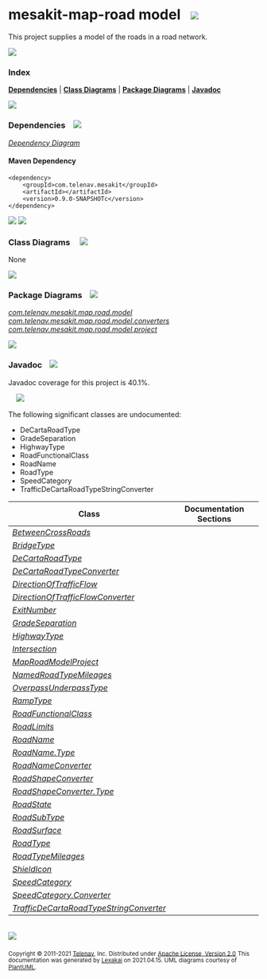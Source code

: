 # mesakit-map-road model &nbsp;&nbsp;<img src="https://www.kivakit.org/images/gears-32.png" srcset="https://www.kivakit.org/images/gears-32-2x.png 2x"/>

This project supplies a model of the roads in a road network.

<img src="https://www.kivakit.org/images/horizontal-line-512.png" srcset="https://www.kivakit.org/images/horizontal-line-512-2x.png 2x"/>

### Index



[**Dependencies**](#dependencies) | [**Class Diagrams**](#class-diagrams) | [**Package Diagrams**](#package-diagrams) | [**Javadoc**](#javadoc)

<img src="https://www.kivakit.org/images/horizontal-line-512.png" srcset="https://www.kivakit.org/images/horizontal-line-512-2x.png 2x"/>

### Dependencies <a name="dependencies"></a> &nbsp;&nbsp; <img src="https://www.kivakit.org/images/dependencies-32.png" srcset="https://www.kivakit.org/images/dependencies-32-2x.png 2x"/>

[*Dependency Diagram*](documentation/diagrams/dependencies.svg)

#### Maven Dependency

    <dependency>
        <groupId>com.telenav.mesakit</groupId>
        <artifactId></artifactId>
        <version>0.9.0-SNAPSHOTc</version>
    </dependency>

<img src="https://www.kivakit.org/images/horizontal-line-128.png" srcset="https://www.kivakit.org/images/horizontal-line-128-2x.png 2x"/>

[//]: # (start-user-text)



[//]: # (end-user-text)

<img src="https://www.kivakit.org/images/horizontal-line-128.png" srcset="https://www.kivakit.org/images/horizontal-line-128-2x.png 2x"/>

### Class Diagrams <a name="class-diagrams"></a> &nbsp; &nbsp; <img src="https://www.kivakit.org/images/diagram-40.png" srcset="https://www.kivakit.org/images/diagram-40-2x.png 2x"/>

None

<img src="https://www.kivakit.org/images/horizontal-line-128.png" srcset="https://www.kivakit.org/images/horizontal-line-128-2x.png 2x"/>

### Package Diagrams <a name="package-diagrams"></a> &nbsp;&nbsp; <img src="https://www.kivakit.org/images/box-32.png" srcset="https://www.kivakit.org/images/box-32-2x.png 2x"/>

[*com.telenav.mesakit.map.road.model*](documentation/diagrams/com.telenav.mesakit.map.road.model.svg)
[*com.telenav.mesakit.map.road.model.converters*](documentation/diagrams/com.telenav.mesakit.map.road.model.converters.svg)
[*com.telenav.mesakit.map.road.model.project*](documentation/diagrams/com.telenav.mesakit.map.road.model.project.svg)

<img src="https://www.kivakit.org/images/horizontal-line-128.png" srcset="https://www.kivakit.org/images/horizontal-line-128-2x.png 2x"/>

### Javadoc <a name="javadoc"></a> &nbsp;&nbsp; <img src="https://www.kivakit.org/images/books-32.png" srcset="https://www.kivakit.org/images/books-32-2x.png 2x"/>

Javadoc coverage for this project is 40.1%.

&nbsp; &nbsp;  <img src="https://www.kivakit.org/images/meter-40-12.png" srcset="https://www.kivakit.org/images/meter-40-12-2x.png 2x"/>

The following significant classes are undocumented:

- DeCartaRoadType
- GradeSeparation
- HighwayType
- RoadFunctionalClass
- RoadName
- RoadType
- SpeedCategory
- TrafficDeCartaRoadTypeStringConverter

| Class | Documentation Sections |
|---|---|
| [*BetweenCrossRoads*](https://telenav.github.io/mesakit-data/javadoc/mesakit.map.road.model/com/telenav/mesakit/map/road/model/BetweenCrossRoads.html) |  |
| [*BridgeType*](https://telenav.github.io/mesakit-data/javadoc/mesakit.map.road.model/com/telenav/mesakit/map/road/model/BridgeType.html) |  |
| [*DeCartaRoadType*](https://telenav.github.io/mesakit-data/javadoc/mesakit.map.road.model/com/telenav/mesakit/map/road/model/DeCartaRoadType.html) |  |
| [*DeCartaRoadTypeConverter*](https://telenav.github.io/mesakit-data/javadoc/mesakit.map.road.model/com/telenav/mesakit/map/road/model/converters/DeCartaRoadTypeConverter.html) |  |
| [*DirectionOfTrafficFlow*](https://telenav.github.io/mesakit-data/javadoc/mesakit.map.road.model/com/telenav/mesakit/map/road/model/DirectionOfTrafficFlow.html) |  |
| [*DirectionOfTrafficFlowConverter*](https://telenav.github.io/mesakit-data/javadoc/mesakit.map.road.model/com/telenav/mesakit/map/road/model/converters/DirectionOfTrafficFlowConverter.html) |  |
| [*ExitNumber*](https://telenav.github.io/mesakit-data/javadoc/mesakit.map.road.model/com/telenav/mesakit/map/road/model/ExitNumber.html) |  |
| [*GradeSeparation*](https://telenav.github.io/mesakit-data/javadoc/mesakit.map.road.model/com/telenav/mesakit/map/road/model/GradeSeparation.html) |  |
| [*HighwayType*](https://telenav.github.io/mesakit-data/javadoc/mesakit.map.road.model/com/telenav/mesakit/map/road/model/HighwayType.html) |  |
| [*Intersection*](https://telenav.github.io/mesakit-data/javadoc/mesakit.map.road.model/com/telenav/mesakit/map/road/model/Intersection.html) |  |
| [*MapRoadModelProject*](https://telenav.github.io/mesakit-data/javadoc/mesakit.map.road.model/com/telenav/mesakit/map/road/model/project/MapRoadModelProject.html) |  |
| [*NamedRoadTypeMileages*](https://telenav.github.io/mesakit-data/javadoc/mesakit.map.road.model/com/telenav/mesakit/map/road/model/NamedRoadTypeMileages.html) |  |
| [*OverpassUnderpassType*](https://telenav.github.io/mesakit-data/javadoc/mesakit.map.road.model/com/telenav/mesakit/map/road/model/OverpassUnderpassType.html) |  |
| [*RampType*](https://telenav.github.io/mesakit-data/javadoc/mesakit.map.road.model/com/telenav/mesakit/map/road/model/RampType.html) |  |
| [*RoadFunctionalClass*](https://telenav.github.io/mesakit-data/javadoc/mesakit.map.road.model/com/telenav/mesakit/map/road/model/RoadFunctionalClass.html) |  |
| [*RoadLimits*](https://telenav.github.io/mesakit-data/javadoc/mesakit.map.road.model/com/telenav/mesakit/map/road/model/RoadLimits.html) |  |
| [*RoadName*](https://telenav.github.io/mesakit-data/javadoc/mesakit.map.road.model/com/telenav/mesakit/map/road/model/RoadName.html) |  |
| [*RoadName.Type*](https://telenav.github.io/mesakit-data/javadoc/mesakit.map.road.model/com/telenav/mesakit/map/road/model/RoadName.Type.html) |  |
| [*RoadNameConverter*](https://telenav.github.io/mesakit-data/javadoc/mesakit.map.road.model/com/telenav/mesakit/map/road/model/converters/RoadNameConverter.html) |  |
| [*RoadShapeConverter*](https://telenav.github.io/mesakit-data/javadoc/mesakit.map.road.model/com/telenav/mesakit/map/road/model/converters/RoadShapeConverter.html) |  |
| [*RoadShapeConverter.Type*](https://telenav.github.io/mesakit-data/javadoc/mesakit.map.road.model/com/telenav/mesakit/map/road/model/converters/RoadShapeConverter.Type.html) |  |
| [*RoadState*](https://telenav.github.io/mesakit-data/javadoc/mesakit.map.road.model/com/telenav/mesakit/map/road/model/RoadState.html) |  |
| [*RoadSubType*](https://telenav.github.io/mesakit-data/javadoc/mesakit.map.road.model/com/telenav/mesakit/map/road/model/RoadSubType.html) |  |
| [*RoadSurface*](https://telenav.github.io/mesakit-data/javadoc/mesakit.map.road.model/com/telenav/mesakit/map/road/model/RoadSurface.html) |  |
| [*RoadType*](https://telenav.github.io/mesakit-data/javadoc/mesakit.map.road.model/com/telenav/mesakit/map/road/model/RoadType.html) |  |
| [*RoadTypeMileages*](https://telenav.github.io/mesakit-data/javadoc/mesakit.map.road.model/com/telenav/mesakit/map/road/model/RoadTypeMileages.html) |  |
| [*ShieldIcon*](https://telenav.github.io/mesakit-data/javadoc/mesakit.map.road.model/com/telenav/mesakit/map/road/model/ShieldIcon.html) |  |
| [*SpeedCategory*](https://telenav.github.io/mesakit-data/javadoc/mesakit.map.road.model/com/telenav/mesakit/map/road/model/SpeedCategory.html) |  |
| [*SpeedCategory.Converter*](https://telenav.github.io/mesakit-data/javadoc/mesakit.map.road.model/com/telenav/mesakit/map/road/model/SpeedCategory.Converter.html) |  |
| [*TrafficDeCartaRoadTypeStringConverter*](https://telenav.github.io/mesakit-data/javadoc/mesakit.map.road.model/com/telenav/mesakit/map/road/model/converters/TrafficDeCartaRoadTypeStringConverter.html) |  |

[//]: # (start-user-text)



[//]: # (end-user-text)

<br/>

<img src="https://www.kivakit.org/images/horizontal-line-512.png" srcset="https://www.kivakit.org/images/horizontal-line-512-2x.png 2x"/>

<sub>Copyright &#169; 2011-2021 [Telenav](http://telenav.com), Inc. Distributed under [Apache License, Version 2.0](LICENSE)</sub>
<sub>This documentation was generated by [Lexakai](https://github.com/Telenav/lexakai) on 2021.04.15. UML diagrams courtesy
of [PlantUML](http://plantuml.com).</sub>

